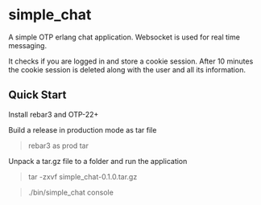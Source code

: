 simple_chat
=====

A simple OTP erlang chat application.
Websocket is used for real time messaging.

It checks if you are logged in and store a cookie session.
After 10 minutes the cookie session is deleted along with
the user and all its information.

Quick Start
-----

Install rebar3 and OTP-22+

Build a release in production mode as tar file
> rebar3 as prod tar

Unpack a tar.gz file to a folder and run the application
> tar -zxvf simple_chat-0.1.0.tar.gz

> ./bin/simple_chat console
